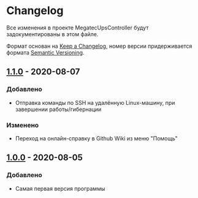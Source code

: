 
# Changelog
Все изменения в проекте MegatecUpsController будут задокументированы в этом файле.

Формат основан на [Keep a Changelog](https://keepachangelog.com/ru/1.0.0/),
номер версии придерживается формата [Semantic Versioning](https://semver.org/spec/v2.0.0.html).

## [1.1.0] - 2020-08-07
### Добавлено
- Отправка команды по SSH на удалённую Linux-машину, при завершении работы/гибернации

### Изменено
- Переход на онлайн-справку в Github Wiki из меню "Помощь"

## [1.0.0] - 2020-08-05
### Добавлено
- Самая первая версия программы

[1.1.0]: https://github.com/Galakart/MegatecUpsController/compare/v1.0.0...v1.1.0
[1.0.0]: https://github.com/Galakart/MegatecUpsController/releases/tag/v1.0.0